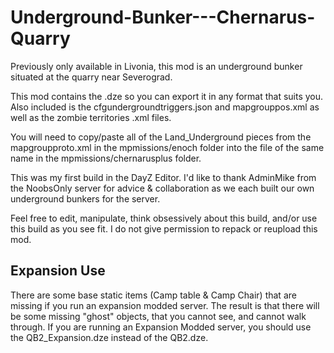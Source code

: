 # Underground-Bunker---Chernarus-Quarry

Previously only available in Livonia, this mod is an underground bunker situated at the quarry near Severograd.

This mod contains the .dze so you can export it in any format that suits you. Also included is the cfgundergroundtriggers.json and mapgrouppos.xml as well as the zombie territories .xml files.

You will need to copy/paste all of the Land_Underground pieces from the mapgroupproto.xml in the mpmissions/enoch folder into the file of the same name in the mpmissions/chernarusplus folder.

This was my first build in the DayZ Editor. I'd like to thank AdminMike from the NoobsOnly server for advice & collaboration as we each built our own underground bunkers for the server. 

Feel free to edit, manipulate, think obsessively about this build, and/or use this build as you see fit. I do not give permission to repack or reupload this mod.

## Expansion Use

There are some base static items (Camp table & Camp Chair) that are missing if you run an expansion modded server.  The result is that there will be some missing "ghost" objects, that you cannot see, and cannot walk through.  If you are running an Expansion Modded server, you should use the QB2_Expansion.dze instead of the QB2.dze.

